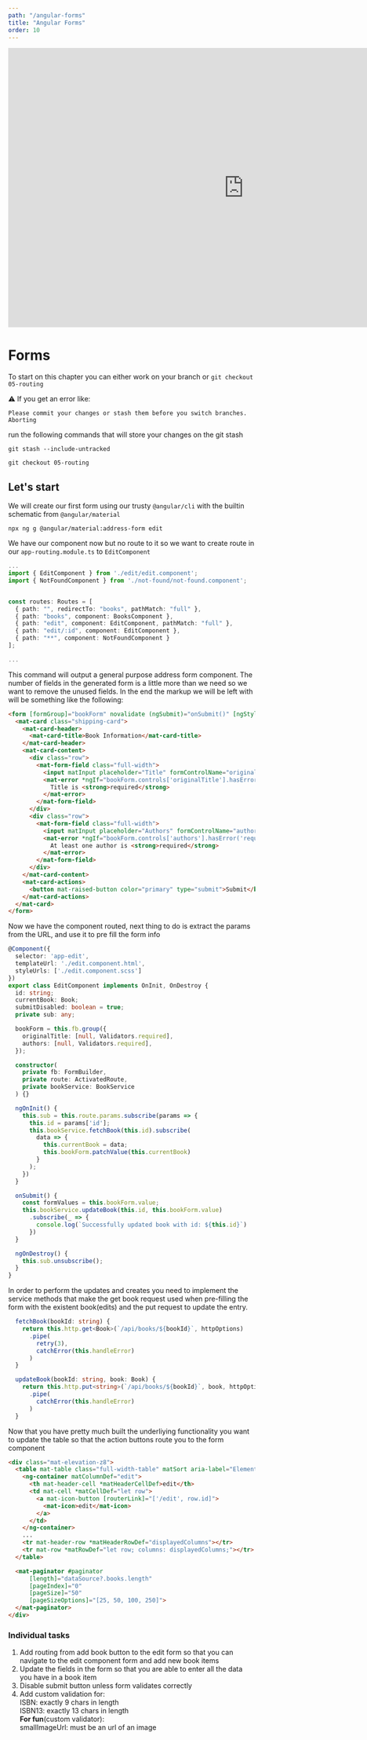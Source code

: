 ```yaml
---
path: "/angular-forms"
title: "Angular Forms"
order: 10
---
```


<iframe src="https://docs.google.com/presentation/d/16FG_sNi3Cmxi-nrJAXJm0mF6lp0uwm4ltubP47mGTyw/embed?start=false&loop=false&delayms=30000" frameborder="0" width="960" height="569" allowfullscreen="true" mozallowfullscreen="true" webkitallowfullscreen="true"></iframe>

# Forms


To start on this chapter you can either work on your branch or
`git checkout 05-routing`

⚠️  If you get an error like:

```shell
Please commit your changes or stash them before you switch branches.
Aborting
```

run the following commands that will store your changes on the git stash

`git stash --include-untracked`

`git checkout 05-routing`


## Let's start

We will create our first form using our trusty `@angular/cli` with the builtin schematic from `@angular/material`

`npx ng g @angular/material:address-form edit`

We have our component now but no route to it so we want to create route in our `app-routing.module.ts` to `EditComponent`

```typescript
...
import { EditComponent } from './edit/edit.component';
import { NotFoundComponent } from './not-found/not-found.component';


const routes: Routes = [
  { path: "", redirectTo: "books", pathMatch: "full" },
  { path: "books", component: BooksComponent },
  { path: "edit", component: EditComponent, pathMatch: "full" },
  { path: "edit/:id", component: EditComponent },
  { path: "**", component: NotFoundComponent }
];

...
```

This command will output a general purpose address form component. The number of fields in the generated form is a little more than we
need so we want to remove the unused fields. In the end the markup we will be left with will be something like the following:

```html
<form [formGroup]="bookForm" novalidate (ngSubmit)="onSubmit()" [ngStyle]="{ 'width': '50rem' }">
  <mat-card class="shipping-card">
    <mat-card-header>
      <mat-card-title>Book Information</mat-card-title>
    </mat-card-header>
    <mat-card-content>
      <div class="row">
        <mat-form-field class="full-width">
          <input matInput placeholder="Title" formControlName="originalTitle">
          <mat-error *ngIf="bookForm.controls['originalTitle'].hasError('required')">
            Title is <strong>required</strong>
          </mat-error>
        </mat-form-field>
      </div>
      <div class="row">
        <mat-form-field class="full-width">
          <input matInput placeholder="Authors" formControlName="authors">
          <mat-error *ngIf="bookForm.controls['authors'].hasError('required')">
            At least one author is <strong>required</strong>
          </mat-error>
        </mat-form-field>
      </div>
    </mat-card-content>
    <mat-card-actions>
      <button mat-raised-button color="primary" type="submit">Submit</button>
    </mat-card-actions>
  </mat-card>
</form>
```

Now we have the component routed, next thing to do is extract the params from the URL, and use it to pre fill the form info

```typescript
@Component({
  selector: 'app-edit',
  templateUrl: './edit.component.html',
  styleUrls: ['./edit.component.scss']
})
export class EditComponent implements OnInit, OnDestroy {
  id: string;
  currentBook: Book;
  submitDisabled: boolean = true;
  private sub: any;

  bookForm = this.fb.group({
    originalTitle: [null, Validators.required],
    authors: [null, Validators.required],
  });

  constructor(
    private fb: FormBuilder,
    private route: ActivatedRoute,
    private bookService: BookService
  ) {}

  ngOnInit() {
    this.sub = this.route.params.subscribe(params => {
      this.id = params['id'];
      this.bookService.fetchBook(this.id).subscribe(
        data => {
          this.currentBook = data;
          this.bookForm.patchValue(this.currentBook)
        }
      );
    })
  }

  onSubmit() {
    const formValues = this.bookForm.value;
    this.bookService.updateBook(this.id, this.bookForm.value)
      .subscribe(_ => {
        console.log(`Successfully updated book with id: ${this.id}`)
      })
  }

  ngOnDestroy() {
    this.sub.unsubscribe();
  }
}
```

In order to perform the updates and creates you need to implement the service methods that make the get book request
used when pre-filling the form with the existent book(edits) and the put request to update the entry.

```typescript
  fetchBook(bookId: string) {
    return this.http.get<Book>(`/api/books/${bookId}`, httpOptions)
      .pipe(
        retry(3),
        catchError(this.handleError)
      )
  }

  updateBook(bookId: string, book: Book) {
    return this.http.put<string>(`/api/books/${bookId}`, book, httpOptions)
      .pipe(
        catchError(this.handleError)
      )
  }
```

Now that you have pretty much built the underliying functionality you want to update the table so that the
action buttons route you to the form component

```html
<div class="mat-elevation-z8">
  <table mat-table class="full-width-table" matSort aria-label="Elements">
    <ng-container matColumnDef="edit">
      <th mat-header-cell *matHeaderCellDef>edit</th>
      <td mat-cell *matCellDef="let row">
        <a mat-icon-button [routerLink]="['/edit', row.id]">
          <mat-icon>edit</mat-icon>
        </a>
      </td>
    </ng-container>
    ...
    <tr mat-header-row *matHeaderRowDef="displayedColumns"></tr>
    <tr mat-row *matRowDef="let row; columns: displayedColumns;"></tr>
  </table>

  <mat-paginator #paginator
      [length]="dataSource?.books.length"
      [pageIndex]="0"
      [pageSize]="50"
      [pageSizeOptions]="[25, 50, 100, 250]">
  </mat-paginator>
</div>
```

### Individual tasks
1) Add routing from add book button to the edit form so that you can navigate to the edit component form and add new book items
2) Update the fields in the form so that you are able to enter all the data you have in a book item
3) Disable submit button unless form validates correctly
4) Add custom validation for: <br />
ISBN: exactly 9 chars in length <br />
ISBN13: exactly 13 chars in length <br />
__For fun__(custom validator): <br />
smallImageUrl: must be an url of an image
